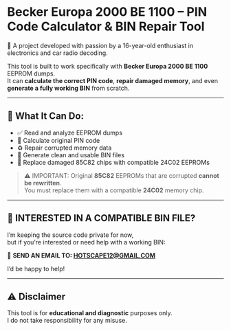 # Becker Europa 2000 BE 1100 – PIN Code Calculator & BIN Repair Tool

🚗 A project developed with passion by a 16-year-old enthusiast in electronics and car radio decoding.

This tool is built to work specifically with **Becker Europa 2000 BE 1100** EEPROM dumps.  
It can **calculate the correct PIN code**, **repair damaged memory**, and even **generate a fully working BIN** from scratch.

---

## 🔧 What It Can Do:

- ✅ Read and analyze EEPROM dumps
- 🔐 Calculate original PIN code
- ♻️ Repair corrupted memory data
- 💾 Generate clean and usable BIN files
- 🔁 Replace damaged 85C82 chips with compatible 24C02 EEPROMs

> ⚠️ IMPORTANT: Original **85C82** EEPROMs that are corrupted **cannot be rewritten**.  
> You must replace them with a compatible **24C02** memory chip.

---

## 📩 INTERESTED IN A COMPATIBLE BIN FILE?

I’m keeping the source code private for now,  
but if you’re interested or need help with a working BIN:

📧 **SEND AN EMAIL TO: HOTSCAPE12@GMAIL.COM**

I’d be happy to help!

---

## ⚠️ Disclaimer

This tool is for **educational and diagnostic** purposes only.  
I do not take responsibility for any misuse.
